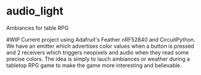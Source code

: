 # audio_light
Ambiances for table RPG

#WIP
Current project using Adafruit's Feather nRF52840 and CircuitPython.
We have an emitter which advertises color values when a button is pressed and 2 receivers which triggers neopixels and audio when they read some precise colors.
The idea is simply to lauch ambiances or weather during a tabletop RPG game to make the game more interesting and believable.
